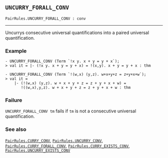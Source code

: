 ## `UNCURRY_FORALL_CONV`

``` hol4
PairRules.UNCURRY_FORALL_CONV : conv
```

------------------------------------------------------------------------

Uncurrys consecutive universal quantifications into a paired universal
quantification.

### Example

``` hol4
- UNCURRY_FORALL_CONV (Term `!x y. x + y = y + x`);
> val it = |- (!x y. x + y = y + x) = !(x,y). x + y = y + x : thm

- UNCURRY_FORALL_CONV (Term `!(w,x) (y,z). w+x+y+z = z+y+x+w`);
> val it =
    |- (!(w,x) (y,z). w + x + y + z = z + y + x + w) =
       !((w,x),y,z). w + x + y + z = z + y + x + w : thm
```

### Failure

`UNCURRY_FORALL_CONV tm` fails if `tm` is not a consecutive universal
quantification.

### See also

[`PairRules.CURRY_CONV`](#PairRules.CURRY_CONV),
[`PairRules.UNCURRY_CONV`](#PairRules.UNCURRY_CONV),
[`PairRules.CURRY_FORALL_CONV`](#PairRules.CURRY_FORALL_CONV),
[`PairRules.CURRY_EXISTS_CONV`](#PairRules.CURRY_EXISTS_CONV),
[`PairRules.UNCURRY_EXISTS_CONV`](#PairRules.UNCURRY_EXISTS_CONV)
